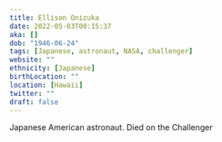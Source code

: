 ```yaml
---
title: Ellison Onizuka
date: 2022-05-03T00:15:37
aka: []
dob: "1946-06-24"
tags: [Japanese, astronaut, NASA, challenger]
website: ""
ethnicity: [Japanese]
birthLocation: ""
location: [Hawaii]
twitter: ""
draft: false
---
```


Japanese American astronaut. Died on the Challenger
